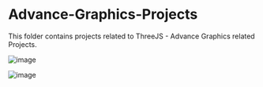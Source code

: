 # Advance-Graphics-Projects
This folder contains projects related to ThreeJS - Advance Graphics related Projects.

![image](https://user-images.githubusercontent.com/53758828/115930540-a73f8500-a457-11eb-8137-f9896d6d7c53.png)

![image](https://user-images.githubusercontent.com/53758828/115930547-aad30c00-a457-11eb-9c5a-b4859bca7c5d.png)

